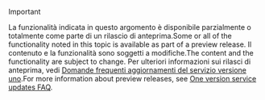 > [!IMPORTANT]
> <span data-ttu-id="a4298-101">La funzionalità indicata in questo argomento è disponibile parzialmente o totalmente come parte di un rilascio di anteprima.</span><span class="sxs-lookup"><span data-stu-id="a4298-101">Some or all of the functionality noted in this topic is available as part of a preview release.</span></span> <span data-ttu-id="a4298-102">Il contenuto e la funzionalità sono soggetti a modifiche.</span><span class="sxs-lookup"><span data-stu-id="a4298-102">The content and the functionality are subject to change.</span></span> <span data-ttu-id="a4298-103">Per ulteriori informazioni sui rilasci di anteprima, vedi [Domande frequenti aggiornamenti del servizio versione uno](https://docs.microsoft.com/dynamics365/unified-operations/fin-and-ops/get-started/one-version).</span><span class="sxs-lookup"><span data-stu-id="a4298-103">For more information about preview releases, see [One version service updates FAQ](https://docs.microsoft.com/dynamics365/unified-operations/fin-and-ops/get-started/one-version).</span></span>
